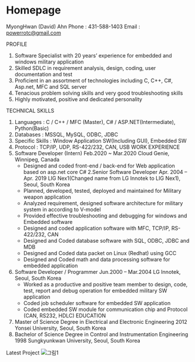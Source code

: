 # Homepage

MyongHwan (David) Ahn
Phone : 431-588-1403
Email : powerrotc@gmail.com

PROFILE
1. Software Specialist with 20 years’ experience for embedded and windows military application
2. Skilled SDLC in requirement analysis, design, coding, user documentation and test
3. Proficient in an assortment of technologies including C, C++, C#, Asp.net, MFC and SQL server
4. Tenacious problem solving skills and very good troubleshooting skills
5. Highly motivated, positive and dedicated personality

TECHNICAL SKILLS 
 1. Languages : C / C++ / MFC (Master), C# / ASP.NET(Intermediate), Python(Basic) 
 2. Databases : MSSQL, MySQL, ODBC, JDBC 
 3. Specific Skills : Window Application SW(Including GUI), Embedded SW 
 4. Protocol : TCP/IP, UDP, RS-422/232, CAN, USB
WORK EXPERIENCE
 1. Software Developer (Intern) Feb.2020 ~ Mar.2020 Cloud Genie, Winnipeg, Canada
    - Designed and coded front-end / back-end for Web application based on asp.net core C#
 2.Senior Software Developer Apr. 2004 – Apr. 2019 LIG Nex1(Changed name from LG Innotek to LIG Nex1), Seoul, South Korea
    - Planned, developed, tested, deployed and maintained for Military weapon application
    - Analyzed requirement, designed software architecture for military system in according to V-model
    - Provided effective troubleshooting and debugging for windows and Embedded software
    - Designed and coded application software with MFC, TCP/IP, RS-422/232, CAN
    - Designed and Coded database software with SQL, ODBC, JDBC and MDB
    - Designed and Coded data packet on Linux (Redhat) using GCC
    - Designed and Coded math and data processing software for embedded application
3. Software Developer / Programmer Jun.2000 – Mar.2004 LG Innotek, Seoul, South Korea
    - Worked as a productive and positive team member to design, code, test, report and debug operation for embedded military SW application
    - Coded job scheduler software for embedded SW application
    - Coded embedded SW module for communication chip and Protocol (CAN, RS232, HDLC)
EDUCATION
1. Master of Science Degree in Electrical and Electronic Engineering 2012
   Yonsei University, Seoul, South Korea
2. Bachelor of Science Degree in Control and Instrumentation Engineering 1998
   Sungkyunkwan University, Seoul, South Korea

Latest Project
![그림1](https://user-images.githubusercontent.com/58272807/88864645-4be3ad80-d1cb-11ea-9c2d-3e7135987b03.png)


